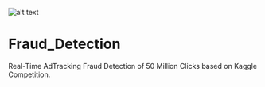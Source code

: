 ![alt text](http://i64.tinypic.com/dpg4t0.jpg)

# Fraud_Detection
Real-Time AdTracking Fraud Detection of 50 Million Clicks based on Kaggle Competition.
